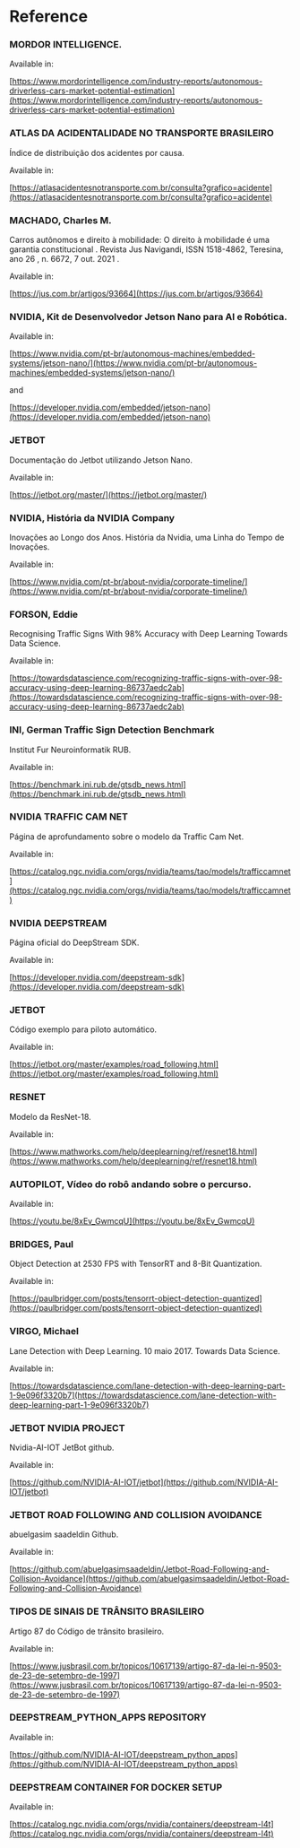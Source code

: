# Reference

### MORDOR INTELLIGENCE. 

Available in:

[https://www.mordorintelligence.com/industry-reports/autonomous-driverless-cars-market-potential-estimation](https://www.mordorintelligence.com/industry-reports/autonomous-driverless-cars-market-potential-estimation)

### ATLAS DA ACIDENTALIDADE NO TRANSPORTE BRASILEIRO

Índice de distribuição dos acidentes por causa. 

Available in:

[https://atlasacidentesnotransporte.com.br/consulta?grafico=acidente](https://atlasacidentesnotransporte.com.br/consulta?grafico=acidente) 

### MACHADO, Charles M. 

Carros autônomos e direito à mobilidade: O direito à mobilidade é uma garantia constitucional . Revista Jus Navigandi, ISSN 1518-4862, Teresina, ano 26 , n. 6672, 7 out. 2021 . 

Available in:

[https://jus.com.br/artigos/93664](https://jus.com.br/artigos/93664) 

### NVIDIA, Kit de Desenvolvedor Jetson Nano para AI e Robótica. 

Available in:

[https://www.nvidia.com/pt-br/autonomous-machines/embedded-systems/jetson-nano/](https://www.nvidia.com/pt-br/autonomous-machines/embedded-systems/jetson-nano/) 

and

[https://developer.nvidia.com/embedded/jetson-nano](https://developer.nvidia.com/embedded/jetson-nano) 

### JETBOT 

Documentação do Jetbot utilizando Jetson Nano. 

Available in:

[https://jetbot.org/master/](https://jetbot.org/master/) 

### NVIDIA, História da NVIDIA Company

Inovações ao Longo dos Anos. História da Nvidia, uma Linha do Tempo de Inovações. 

Available in:

 [https://www.nvidia.com/pt-br/about-nvidia/corporate-timeline/](https://www.nvidia.com/pt-br/about-nvidia/corporate-timeline/)

### FORSON, Eddie

Recognising Traffic Signs With 98% Accuracy with Deep Learning Towards Data Science. 

Available in:

 [https://towardsdatascience.com/recognizing-traffic-signs-with-over-98-accuracy-using-deep-learning-86737aedc2ab](https://towardsdatascience.com/recognizing-traffic-signs-with-over-98-accuracy-using-deep-learning-86737aedc2ab) 

### INI, German Traffic Sign Detection Benchmark 

Institut Fur Neuroinformatik RUB. 

Available in:

 [https://benchmark.ini.rub.de/gtsdb_news.html](https://benchmark.ini.rub.de/gtsdb_news.html) 

### NVIDIA TRAFFIC CAM NET

Página de aprofundamento sobre o modelo da Traffic Cam Net. 

Available in:

 [https://catalog.ngc.nvidia.com/orgs/nvidia/teams/tao/models/trafficcamnet](https://catalog.ngc.nvidia.com/orgs/nvidia/teams/tao/models/trafficcamnet) 

### NVIDIA DEEPSTREAM

Página oficial do DeepStream SDK. 

Available in:

 [https://developer.nvidia.com/deepstream-sdk](https://developer.nvidia.com/deepstream-sdk) 

### JETBOT

Código exemplo para piloto automático. 

Available in:

 [https://jetbot.org/master/examples/road_following.html](https://jetbot.org/master/examples/road_following.html) 

### RESNET

Modelo da ResNet-18. 

Available in:

 [https://www.mathworks.com/help/deeplearning/ref/resnet18.html](https://www.mathworks.com/help/deeplearning/ref/resnet18.html) 

### AUTOPILOT, Vídeo do robô andando sobre o percurso. 

Available in:

 [https://youtu.be/8xEv_GwmcqU](https://youtu.be/8xEv_GwmcqU) 

### BRIDGES, Paul

Object Detection at 2530 FPS with TensorRT and 8-Bit Quantization. 

Available in:

 [https://paulbridger.com/posts/tensorrt-object-detection-quantized](https://paulbridger.com/posts/tensorrt-object-detection-quantized) 

### VIRGO, Michael

Lane Detection with Deep Learning. 10 maio 2017. Towards Data Science. 

Available in:

 [https://towardsdatascience.com/lane-detection-with-deep-learning-part-1-9e096f3320b7](https://towardsdatascience.com/lane-detection-with-deep-learning-part-1-9e096f3320b7)  

### JETBOT NVIDIA PROJECT

Nvidia-AI-IOT JetBot github. 

Available in:

 [https://github.com/NVIDIA-AI-IOT/jetbot](https://github.com/NVIDIA-AI-IOT/jetbot) 

### JETBOT ROAD FOLLOWING AND COLLISION AVOIDANCE

abuelgasim saadeldin Github. 

Available in:

 [https://github.com/abuelgasimsaadeldin/Jetbot-Road-Following-and-Collision-Avoidance](https://github.com/abuelgasimsaadeldin/Jetbot-Road-Following-and-Collision-Avoidance) 

### TIPOS DE SINAIS DE TRÂNSITO BRASILEIRO

Artigo 87 do Código de trânsito brasileiro. 

Available in:

 [https://www.jusbrasil.com.br/topicos/10617139/artigo-87-da-lei-n-9503-de-23-de-setembro-de-1997](https://www.jusbrasil.com.br/topicos/10617139/artigo-87-da-lei-n-9503-de-23-de-setembro-de-1997)


### DEEPSTREAM_PYTHON_APPS REPOSITORY

Available in:

[https://github.com/NVIDIA-AI-IOT/deepstream_python_apps](https://github.com/NVIDIA-AI-IOT/deepstream_python_apps)

### DEEPSTREAM CONTAINER FOR DOCKER SETUP

Available in:

[https://catalog.ngc.nvidia.com/orgs/nvidia/containers/deepstream-l4t](https://catalog.ngc.nvidia.com/orgs/nvidia/containers/deepstream-l4t)